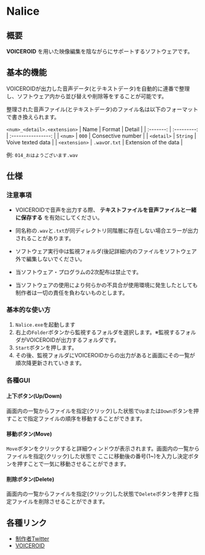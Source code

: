 # Nalice  

## 概要  

**VOICEROID** を用いた映像編集を陰ながらにサポートするソフトウェアです。  

## 基本的機能

VOICEROIDが出力した音声データ(とテキストデータ)を自動的に連番で整理し、ソフトウェア内から並び替えや削除等をすることが可能です。  

整理された音声ファイル(とテキストデータ)のファイル名は以下のフォーマットで書き換えられます。

`<num>_<detail>.<extension>`
| Name | Format | Detail |
| :-------: | :---------: | :----------------: |
| `<num>` | `000` | Consective number |
| `<detail>` | `String` | Voive texted data |
| `<extension>` | `.wav`or`.txt` | Extension of the data |

例: `014_おはようございます.wav`

## 仕様

### 注意事項
- VOICEROIDで音声を出力する際、 **テキストファイルを音声ファイルと一緒に保存する** を有効にしてください。  
- 同名称の`.wav`と`.txt`が同ディレクトリ同階層に存在しない場合エラーが出力されることがあります。  
- ソフトウェア実行中は監視フォルダ(後記詳細)内のファイルをソフトウェア外で編集しないでください。

- 当ソフトウェア・プログラムの2次配布は禁止です。  
- 当ソフトウェアの使用により何らかの不具合が使用環境に発生したとしても制作者は一切の責任を負わないものとします。

### 基本的な使い方
1. `Nalice.exe`を起動します
2. 右上の`Folder`ボタンから監視するフォルダを選択します。※監視するフォルダがVOICEROIDが出力するフォルダです。
3. `Start`ボタンを押します。
4. その後、監視フォルダにVOICEROIDからの出力があると画面にその一覧が順次降更新されていきます。

### 各種GUI

#### 上下ボタン(Up/Down)
画面内の一覧からファイルを指定(クリック)した状態で`Up`または`Down`ボタンを押すことで指定ファイルの順序を移動することができます。  

#### 移動ボタン(Move)
`Move`ボタンをクリックすると詳細ウィンドウが表示されます。画面内の一覧からファイルを指定(クリック)した状態で
ここに移動後の番号(1~)を入力し決定ボタンを押すことで一気に移動させることができます。

#### 削除ボタン(Delete)
画面内の一覧からファイルを指定(クリック)した状態で`Delete`ボタンを押すと指定ファイルを削除させることができます。

## 各種リンク
- [制作者Twitter](https://twitter.com/TheSecretOfPast)
- [VOICEROID](https://www.ah-soft.com/voiceroid)
